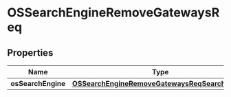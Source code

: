 # OSSearchEngineRemoveGatewaysReq

## Properties
Name | Type | Description | Notes
------------ | ------------- | ------------- | -------------
**osSearchEngine** | [**OSSearchEngineRemoveGatewaysReqSearchEngine**](OSSearchEngineRemoveGatewaysReqSearchEngine.md) |  | 
